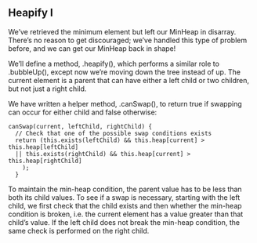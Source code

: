 ## Heapify I

We’ve retrieved the minimum element but left our MinHeap in disarray. There’s no reason to get discouraged; we’ve handled this type of problem before, and we can get our MinHeap back in shape!

We’ll define a method, .heapify(), which performs a similar role to .bubbleUp(), except now we’re moving down the tree instead of up. The current element is a parent that can have either a left child or two children, but not just a right child.

We have written a helper method, .canSwap(), to return true if swapping can occur for either child and false otherwise:

```
canSwap(current, leftChild, rightChild) {
  // Check that one of the possible swap conditions exists
  return (this.exists(leftChild) && this.heap[current] > this.heap[leftChild]
  || this.exists(rightChild) && this.heap[current] > this.heap[rightChild]
    );
  }
```

To maintain the min-heap condition, the parent value has to be less than both its child values. To see if a swap is necessary, starting with the left child, we first check that the child exists and then whether the min-heap condition is broken, i.e. the current element has a value greater than that child’s value. If the left child does not break the min-heap condition, the same check is performed on the right child.
